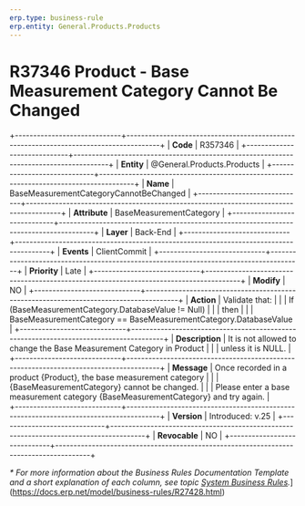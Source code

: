 ```yaml
---
erp.type: business-rule
erp.entity: General.Products.Products
---
```


# R37346 Product - Base Measurement Category Cannot Be Changed
+-----------------------------+---------------------------------------------------------------------------------------+
| **Code**                    | R357346                                                                               |
+-----------------------------+---------------------------------------------------------------------------------------+
| **Entity**                  | @General.Products.Products                                                            |
+-----------------------------+---------------------------------------------------------------------------------------+
| **Name**                    | BaseMeasurementCategoryCannotBeChanged                                                |
+-----------------------------+---------------------------------------------------------------------------------------+
| **Attribute**               | BaseMeasurementCategory                                                               |
+-----------------------------+---------------------------------------------------------------------------------------+
| **Layer**                   | Back-End                                                                              |
+-----------------------------+---------------------------------------------------------------------------------------+
| **Events**                  | ClientCommit                                                                          |
+-----------------------------+---------------------------------------------------------------------------------------+
| **Priority**                | Late                                                                                  |
+-----------------------------+---------------------------------------------------------------------------------------+
| **Modify**                  | NO                                                                                    |
+-----------------------------+---------------------------------------------------------------------------------------+
| **Action**                  |  Validate that:                                                                       |
|                             |  If (BaseMeasurementCategory.DatabaseValue != Null)                                   |
|                             |  then                                                                                 |
|                             |  BaseMeasurementCategory == BaseMeasurementCategory.DatabaseValue                     |
+-----------------------------+---------------------------------------------------------------------------------------+
| **Description**             |  It is not allowed to change the  Base Measurement Category in Product                |
|                             |  unless it is NULL.                                                                   |
+-----------------------------+---------------------------------------------------------------------------------------+
| **Message**                 |   Once recorded in a product {Product}, the base measurement category                 |
|                             |   {BaseMeasurementCategory} cannot be changed.                                         |
|                             |   Please enter a base measurement category {BaseMeasurementCategory} and try again.    |                             
+-----------------------------+---------------------------------------------------------------------------------------+
| **Version**                 | Introduced: v.25                                                                      |
+-----------------------------+---------------------------------------------------------------------------------------+
| **Revocable**               | NO                                                                                    |
+-----------------------------+---------------------------------------------------------------------------------------+

*\* For more information about the Business Rules Documentation Template and a short explanation of each column, see
topic [System Business Rules](../templates/template-description-system-business-rules.md).*](https://docs.erp.net/model/business-rules/R27428.html)
